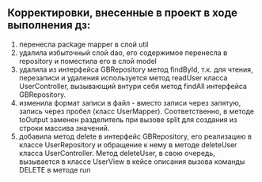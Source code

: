 ## Корректировки, внесенные в проект в ходе выполнения дз:
1. перенесла  package mapper в слой util
2. удалила избыточный слой dao, его содержимое перенесла в repository и поместила его в слой model
3. удалила из интерфейса GBRepository метод findById, т.к. для чтения, перезаписи и удаления
   используется метод readUser класса UserController, вызывающий внтури себя метод findAll интерфейса
   GBRepository.
4. изменила формат записи в файл - вместо записи через запятую, запись через пробел (класс UserMapper).
   Соответственно, в методе toOutput заменен разделитель при вызове split для создания из строки массива значений.
5. добавила метод delete в интерфейс GBRepository, его реализацию в классе UserRepository и обращение
   к нему в методе deleteUser класса UserController. Метод deleteUser, в свою очередь, вызывается
   в классе UserView в кейсе описания вызова команды DELETE в методе run
